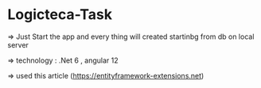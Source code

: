 # Logicteca-Task
=> Just Start the app and every thing will created startinbg from db on local server 


=> technology : .Net 6 , angular 12


=> used this article (https://entityframework-extensions.net)

